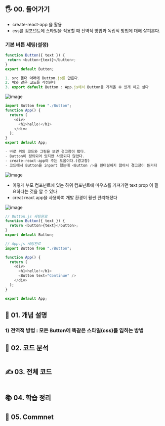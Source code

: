 ## 🖐 00. 들어가기
- create-react-app 을 활용
- css를 컴포넌트에 스타일을 적용할 때 전역적 방법과 독립적 방법에 대해 살펴본다.
### 기본 버튼 세팅(설정)
 ```js
function Button({ text }) {
  return <button>{text}</button>;
}
export default Button;
```
```js
1. src 폴더 아래에 Button.js를 만든다.
2. 위와 같은 코드를 작성한다
3. export default Button : App.js에서 Button을 가져올 수 있게 하고 싶다
```
![image](https://user-images.githubusercontent.com/86208370/177049687-57f017ab-6c26-40b6-92eb-3af34ef40742.png)
```js
import Button from "./Button";
function App() {
  return (
    <div>
      <h1>hello!</h1>
    </div>
  );
}
export default App;
```
```js
- 바로 위의 코드와 그림을 보면 경고창이 떴다.
- Button이 정의되어 있지만 사용되지 않았다. 
- create-react-app이 주는 도움이다.(경고창)
- 코드에서 Button을 inport 했는데 <Button />을 렌더링하지 않아서 경고창이 뜬거다 
```
![image](https://user-images.githubusercontent.com/86208370/177049812-a1e161b9-2e2d-4751-845b-96b5047e08f9.png)
- 이렇게 부모 컴포넌트에 있는 하위 컴포넌트에 마우스를 가져가면 text prop 이 필요하다는 것을 알 수 있다
- creat react app을 사용하여 개발 환경이 훨씬 편리해졌다  

![image](https://user-images.githubusercontent.com/86208370/177049937-97861eef-1db7-430e-a443-cfc8a31cdf7b.png)

```js
// Button.js 세팅완료 
function Button({ text }) {
  return <button>{text}</button>;
}
export default Button;

```
```js 
// App.js 세팅완료
import Button from "./Button";

function App() {
  return (
    <div>
      <h1>hello!</h1>
      <Button text="Continue" />
    </div>
  );
}

export default App;
```
## 📌 01. 개념 설명
### 1) 전역적 방법 : 모든 Button에 똑같은 스타일(css)를 입히는 방법


## 🍳 02. 코드 분석
```js

```
## ✍ 03. 전체 코드
```js

```
## 📚 04. 학습 정리

## 🤔 05. Commnet 
